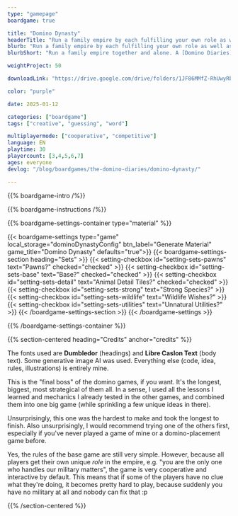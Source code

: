 ```yaml
---
type: "gamepage"
boardgame: true

title: "Domino Dynasty"
headerTitle: "Run a family empire by each fulfilling your own role as well as possible."
blurb: "Run a family empire by each fulfilling your own role as well as possible, by placing dominoes strategically for yourself or others."
blurbShort: "Run a family empire together and alone. A [Domino Diaries](/the-domino-diaries/) game."

weightProject: 50

downloadLink: "https://drive.google.com/drive/folders/1JF86MMfZ-RhUwyRbRRv0FOwuNChAAP_N"

color: "purple"

date: 2025-01-12

categories: ["boardgame"]
tags: ["creative", "guessing", "word"]

multiplayermode: ["cooperative", "competitive"]
language: EN
playtime: 30
playercount: [3,4,5,6,7]
ages: everyone
devlog: "/blog/boardgames/the-domino-diaries/domino-dynasty/"

---
```


{{% boardgame-intro /%}}

{{% boardgame-instructions /%}}

{{% boardgame-settings-container type="material" %}}

{{< boardgame-settings type="game" local_storage="dominoDynastyConfig" btn_label="Generate Material" game_title="Domino Dynasty" defaults="true">}}
  {{< boardgame-settings-section heading="Sets" >}}
    {{< setting-checkbox id="setting-sets-pawns" text="Pawns?" checked="checked" >}}
    {{< setting-checkbox id="setting-sets-base" text="Base?" checked="checked" >}}
    {{< setting-checkbox id="setting-sets-detail" text="Animal Detail Tiles?" checked="checked" >}}
    {{< setting-checkbox id="setting-sets-strong" text="Strong Species?" >}}
    {{< setting-checkbox id="setting-sets-wildlife" text="Wildlife Wishes?" >}}
    {{< setting-checkbox id="setting-sets-utilities" text="Unnatural Utilities?" >}}
  {{< /boardgame-settings-section >}}
{{< /boardgame-settings >}}

{{% /boardgame-settings-container %}}

{{% section-centered heading="Credits" anchor="credits" %}}

The fonts used are **Dumbledor** (headings) and **Libre Caslon Text** (body text). Some generative image AI was used. Everything else (code, idea, rules, illustrations) is entirely mine.

This is the "final boss" of the domino games, if you want. It's the longest, biggest, most strategical of them all. In a sense, I used all the lessons I learned and mechanics I already tested in the other games, and combined them into one big game (while sprinkling a few unique ideas in there).

Unsurprisingly, this one was the hardest to make and took the longest to finish. Also unsurprisingly, I would recommend trying one of the others first, especially if you've never played a game of mine or a domino-placement game before.

Yes, the rules of the base game are still very simple. However, because all players get their own unique _role_ in the empire, e.g. "you are the only one who handles our military matters", the game is very cooperative and interactive by default. This means that if some of the players have no clue what they're doing, it becomes pretty hard to play, because suddenly you have no military at all and nobody can fix that :p

{{% /section-centered %}}